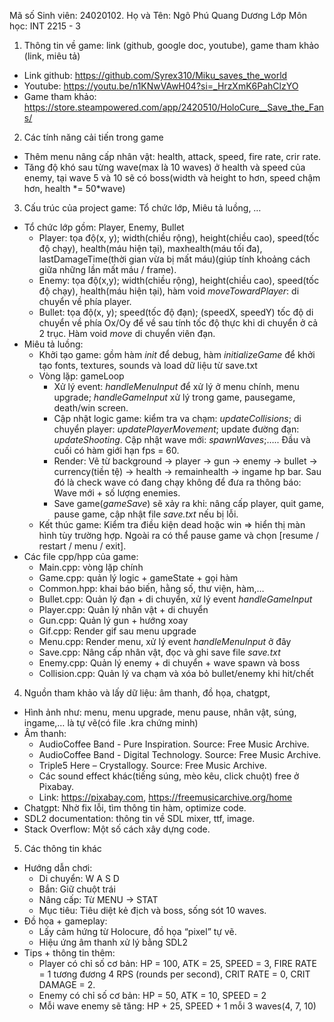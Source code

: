 Mã số Sinh viên: 24020102.
Họ và Tên: Ngô Phú Quang Dương
Lớp Môn học: INT 2215 - 3
1. Thông tin về game: link (github, google doc, youtube), game tham khảo (link, miêu tả) 
- Link github: <https://github.com/Syrex310/Miku_saves_the_world>
- Youtube: <https://youtu.be/n1KNwVAwH04?si=_HrzXmK6PahClzYO>
- Game tham khảo: <https://store.steampowered.com/app/2420510/HoloCure__Save_the_Fans/>
2. Các tính năng cải tiến trong game
- Thêm menu nâng cấp nhân vật: health, attack, speed, fire rate, crir rate.
- Tăng độ khó sau từng wave(max là 10 waves) ở health và speed của enemy, tại wave 5 và 10 sẽ có boss(width và height to hơn, speed chậm hơn, health \*= 50\*wave)
3. Cấu trúc của project game: Tổ chức lớp, Miêu tả luồng, …
- Tổ chức lớp gồm: Player, Enemy, Bullet
  - Player: tọa độ(x, y); width(chiều rộng), height(chiều cao), speed(tốc độ chạy), health(máu hiện tại), maxhealth(máu tối đa), lastDamageTime(thời gian vừa bị mất máu)(giúp tính khoảng cách giữa những lần mất máu / frame).
  - Enemy: tọa độ(x,y); width(chiều rộng), height(chiều cao), speed(tốc độ chạy), health(máu hiện tại), hàm void *moveTowardPlayer*: di chuyển về phía player.
  - Bullet: tọa độ(x, y); speed(tốc độ đạn); (speedX, speedY) tốc độ di chuyển về phía Ox/Oy để về sau tính tốc độ thực khi di chuyển ở cả 2 trục. Hàm void *move* di chuyển viên đạn.
- Miêu tả luồng:
  - Khởi tạo game: gồm hàm *init* để debug, hàm *initializeGame* để khởi tạo fonts, textures, sounds và load dữ liệu từ save.txt
  - Vòng lặp: gameLoop
    - Xử lý event: *handleMenuInput* để xử lý ở menu chính, menu upgrade; *handleGameInput* xử lý trong game, pausegame, death/win screen.
    - Cập nhật logic game: kiểm tra va chạm: *updateCollisions*; di chuyển player: *updatePlayerMovement*; update đường đạn: *updateShooting*. Cập nhật wave mới: *spawnWaves*;….. Đầu và cuối có hàm giới hạn fps = 60.
    - Render: Vẽ từ background -> player -> gun -> enemy -> bullet -> currency(tiền tệ) -> health -> remainhealth -> ingame hp bar. Sau đó là check wave có đang chạy không để đưa ra thông báo: Wave mới + số lượng enemies.
    - Save game(*gameSave*) sẽ xảy ra khi: nâng cấp player, quit game, pause game, cập nhật file *save.txt* nếu bị lỗi.
  - Kết thúc game: Kiểm tra điều kiện dead hoặc win => hiển thị màn hình tùy trường hợp. Ngoài ra có thể pause game và chọn [resume / restart / menu / exit].
- Các file cpp/hpp của game:
  - Main.cpp: vòng lặp chính
  - Game.cpp: quản lý logic + gameState + gọi hàm
  - Common.hpp: khai báo biến, hằng số, thư viện, hàm,…
  - Bullet.cpp: Quản lý đạn + di chuyển, xử lý event *handleGameInput*
  - Player.cpp: Quản lý nhân vật + di chuyển
  - Gun.cpp: Quản lý gun + hướng xoay
  - Gif.cpp: Render gif sau menu upgrade
  - Menu.cpp: Render menu, xử lý event *handleMenuInput* ở đây
  - Save.cpp: Nâng cấp nhân vật, đọc và ghi save file *save.txt*
  - Enemy.cpp: Quản lý enemy + di chuyển + wave spawn và boss
  - Collision.cpp: Quản lý va chạm và xóa bỏ bullet/enemy khi hit/chết
4. Nguồn tham khảo và lấy dữ liệu: âm thanh, đồ họa, chatgpt, 
- Hình ảnh như: menu, menu upgrade, menu pause, nhân vật, súng, ingame,… là tự vẽ(có file .kra chứng minh)
- Âm thanh:
  - AudioCoffee Band - Pure Inspiration. Source: Free Music Archive.
  - AudioCoffee Band - Digital Technology. Source: Free Music Archive.
  - Triple5 Here – Crystallogy. Source: Free Music Archive.
  - Các sound effect khác(tiếng súng, mèo kêu, click chuột) free ở Pixabay.
  - Link: <https://pixabay.com>, <https://freemusicarchive.org/home>
- Chatgpt: Nhờ fix lỗi, tìm thông tin hàm, optimize code.
- SDL2 documentation: thông tin về SDL mixer, ttf, image.
- Stack Overflow: Một số cách xây dựng code.
5. Các thông tin khác
- Hướng dẫn chơi:
  - Di chuyển: W A S D
  - Bắn: Giữ chuột trái
  - Nâng cấp: Từ MENU -> STAT
  - Mục tiêu: Tiêu diệt kẻ địch và boss, sống sót 10 waves.
- Đồ họa + gameplay:
  - Lấy cảm hứng từ Holocure, đồ họa “pixel” tự vẽ.
  - Hiệu ứng âm thanh xử lý bằng SDL2
- Tips + thông tin thêm:
  - Player có chỉ số cơ bản: HP = 100, ATK = 25, SPEED = 3, FIRE RATE = 1 tương đương 4 RPS (rounds per second), CRIT RATE = 0, CRIT DAMAGE = 2.
  - Enemy có chỉ số cơ bản: HP = 50, ATK = 10, SPEED = 2
  - Mỗi wave enemy sẽ tăng: HP + 25, SPEED + 1 mỗi 3 waves(4, 7, 10)
